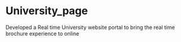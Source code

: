 # University_page
Developed a Real time University website portal to bring the  real time brochure experience to online
